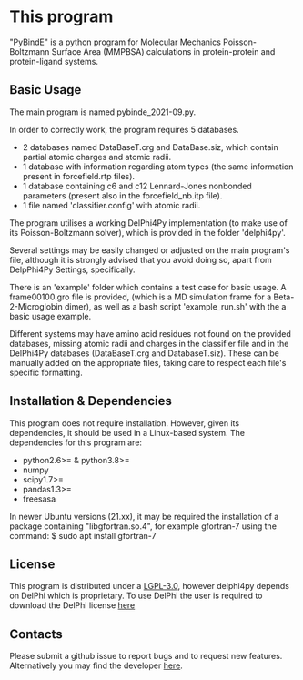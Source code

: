 
# This program

"PyBindE" is a python program for Molecular Mechanics Poisson-Boltzmann Surface Area (MMPBSA) calculations in protein-protein and protein-ligand systems.


## Basic Usage

  The main program is named pybinde_2021-09.py.
  
  In order to correctly work, the program requires 5 databases.
  - 2 databases named DataBaseT.crg and DataBase.siz, which contain partial atomic charges and atomic radii.
  - 1 database with information regarding atom types (the same information present in forcefield.rtp files).
  - 1 database containing c6 and c12 Lennard-Jones nonbonded parameters (present also in the forcefield_nb.itp file).
  - 1 file named 'classifier.config' with atomic radii.
  
  The program utilises a working DelPhi4Py implementation (to make use of its Poisson-Boltzmann solver), which is provided in the folder 'delphi4py'.

  Several settings may be easily changed or adjusted on the main program's file, although it is strongly advised that you avoid doing so, apart from DelpPhi4Py Settings, specifically.
  
  There is an 'example' folder which contains a test case for basic usage. A frame00100.gro file is provided, (which is a MD simulation frame for a Beta-2-Microglobin dimer), as well as a bash script 'example_run.sh' with the a basic usage example.

  Different systems may have amino acid residues not found on the provided databases, missing atomic radii and charges in the classifier file and in the DelPhi4Py databases (DataBaseT.crg and DatabaseT.siz). These can be manually added on the appropriate files, taking care to respect each file's specific formatting.

## Installation & Dependencies

This program does not require installation. However, given its dependencies, it should be used in a Linux-based system.
The dependencies for this program are:

* python2.6>= & python3.8>=
* numpy
* scipy1.7>=
* pandas1.3>=
* freesasa

In newer Ubuntu versions (21.xx), it may be required the installation of a package containing "libgfortran.so.4", for example gfortran-7 using the command:
$ sudo apt install gfortran-7

## License

  This program is distributed under a [LGPL-3.0](./LICENSE), however delphi4py depends on
  DelPhi which is proprietary. To use DelPhi the user is required to
  download the DelPhi license
  [here](https://honiglab.c2b2.columbia.edu/software/cgi-bin/software.pl?input=DelPhi)

## Contacts

  Please submit a github issue to report bugs and to request new features.
  Alternatively you may find the developer [here](mailto:jnvitorino@fc.ul.pt).
